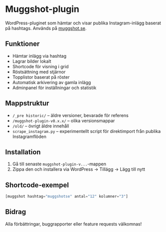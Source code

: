 # Muggshot-plugin

WordPress-pluginet som hämtar och visar publika Instagram-inlägg baserat på hashtags. Används på [muggshot.se](https://muggshot.se).

## Funktioner
- Hämtar inlägg via hashtag
- Lagrar bilder lokalt
- Shortcode för visning i grid
- Röstsättning med stjärnor
- Topplistor baserat på röster
- Automatisk arkivering av gamla inlägg
- Adminpanel för inställningar och statistik

## Mappstruktur
- `/_pre historic/` – äldre versioner, bevarade för referens
- `/muggshot-plugin-v0.x.x/` – olika versionsmappar
- `/old/` – övrigt äldre innehåll
- `scrape_instagram.py` – experimentellt script för direktimport från publika Instagramflöden

## Installation
1. Gå till senaste `muggshot-plugin-v...`-mappen
2. Zippa den och installera via WordPress → Tillägg → Lägg till nytt

## Shortcode-exempel
```php
[muggshot hashtag="muggshotse" antal="12" kolumner="3"]
```

## Bidrag
Alla förbättringar, buggrapporter eller feature requests välkomnas!
